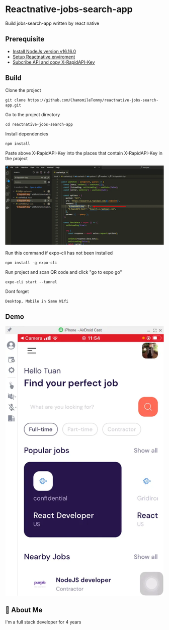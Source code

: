 # Reactnative-jobs-search-app

Build jobs-search-app written by react native

## Prerequisite

- [Install NodeJs version v16.16.0](https://nodejs.org/en/blog/release/v16.16.0)
- [Setup Reactnative enviroment](https://github.com/ChamomileTommy/setup-reactnative-enviroment)
- [Subcribe API and copy X-RapidAPI-Key](https://rapidapi.com/letscrape-6bRBa3QguO5/api/jsearch)

## Build

Clone the project

```
git clone https://github.com/ChamomileTommy/reactnative-jobs-search-app.git
```

Go to the project directory

```
cd reactnative-jobs-search-app
```

Install dependencies

```
npm install
```

Paste above X-RapidAPI-Key into the places that contain X-RapidAPI-Key in the project

![My Image](./picture/paste.png)

Run this command if expo-cli has not been installed

```
npm install -g expo-cli
```

Run project and scan QR code and click "go to expo go"

```
expo-cli start --tunnel
```

Dont forget

```
Desktop, Mobile in Same Wifi
```

## Demo

![My Image](./picture/demo.png)

## 🚀 About Me

I'm a full stack developer for 4 years

